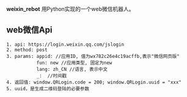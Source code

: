 
**weixin_rebot** 用Python实现的一个web微信机器人。

## web微信Api
```
1. api: https://login.weixin.qq.com/jslogin
2. method: post
3. params: appid: //应用ID, 值为wx782c26e4c19acffb,表示"微信网页版"
           fun: new //应用类型, 固定为new
           lang: zh_CN //语言, 表示中文
           _:  //时间戳
4. 返回值: window.QRLogin.code = 200; window.QRLogin.uuid = "xxx"
5. uuid，是生成二维码登陆的必要参数
```
